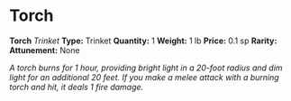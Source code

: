 # Torch

**Torch**
_Trinket_
**Type:** Trinket
**Quantity:** 1
**Weight:** 1 lb
**Price:** 0.1 sp
**Rarity:** 
**Attunement:** None

*A torch burns for 1 hour, providing bright light in a 20-foot radius and dim light for an additional 20 feet. If you make a melee attack with a burning torch and hit, it deals 1 fire damage.*